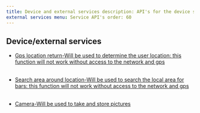 ```yaml
---
title: Device and external services description: API's for the device services integration and
external services menu: Service API's order: 60
---
```


## Device/external services

<ul>

[<li>Gps location return-Will be used to determine the user location:
this function will not work without access to the network and gps</li>](https://developer.mozilla.org/en-US/docs/Web/API/Geolocation_API/Using_the_Geolocation_API)
<br>

[<li>Search area around location-Will be used to search the local area for bars:
this function will not work without access to the network and gps</li>](https://nominatim.org/release-docs/develop/api/Search/)
<br>

[<li>Camera-Will be used to take and store pictures</li>](https://codelabs.developers.google.com/codelabs/camerax-getting-started#1)

</ul>
